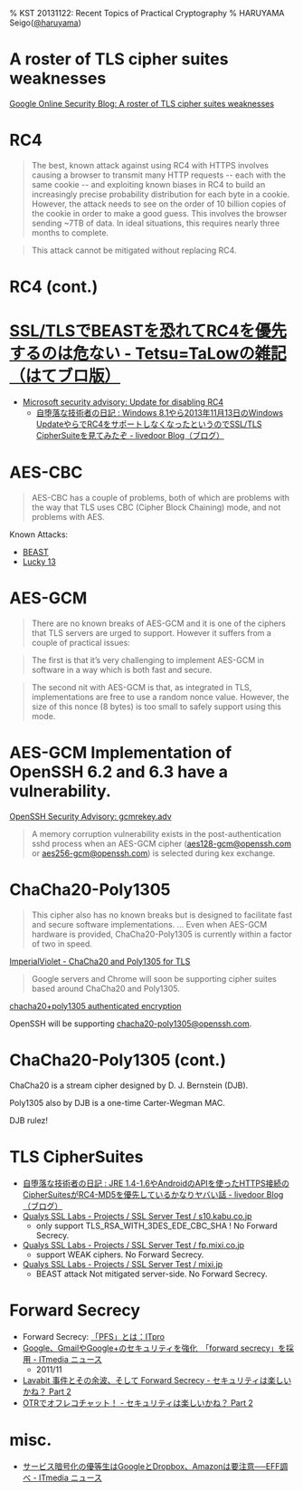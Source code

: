 % KST 20131122: Recent Topics of Practical Cryptography
% HARUYAMA Seigo([@haruyama](https://twitter.com/haruyama))

# A roster of TLS cipher suites weaknesses

[Google Online Security Blog: A roster of TLS cipher suites weaknesses](http://googleonlinesecurity.blogspot.jp/2013/11/a-roster-of-tls-cipher-suites-weaknesses.html)

# RC4

> The best, known attack against using RC4 with HTTPS involves causing a browser to transmit many HTTP requests -- each with the same cookie -- and exploiting known biases in RC4 to build an increasingly precise probability distribution for each byte in a cookie. However, the attack needs to see on the order of 10 billion copies of the cookie in order to make a good guess. This involves the browser sending ~7TB of data. In ideal situations, this requires nearly three months to complete.

> This attack cannot be mitigated without replacing RC4.

# RC4 (cont.)

# [SSL/TLSでBEASTを恐れてRC4を優先するのは危ない - Tetsu=TaLowの雑記（はてブロ版）](http://tetsutalow.hateblo.jp/entry/2013/04/02/053927)
* [Microsoft security advisory: Update for disabling RC4](http://support.microsoft.com/kb/2868725)
    * [自堕落な技術者の日記 : Windows 8.1やら2013年11月13日のWindows UpdateやらでRC4をサポートしなくなったというのでSSL/TLS CipherSuiteを見てみたぞ - livedoor Blog（ブログ）](http://blog.livedoor.jp/k_urushima/archives/1727733.html)

# AES-CBC

> AES-CBC has a couple of problems, both of which are problems with the way that TLS uses CBC (Cipher Block Chaining) mode, and not problems with AES.

Known Attacks:

* [BEAST](http://vnhacker.blogspot.jp/2011/09/beast.html)
* [Lucky 13](http://www.isg.rhul.ac.uk/tls/Lucky13.html)

# AES-GCM 

> There are no known breaks of AES-GCM and it is one of the ciphers that TLS servers are urged to support. However it suffers from a couple of practical issues:

> The first is that it’s very challenging to implement AES-GCM in software in a way which is both fast and secure.

> The second nit with AES-GCM is that, as integrated in TLS, implementations are free to use a random nonce value. However, the size of this nonce (8 bytes) is too small to safely support using this mode.

# AES-GCM Implementation of OpenSSH 6.2 and 6.3 have a vulnerability.

[OpenSSH Security Advisory: gcmrekey.adv](http://openssh.org/txt/gcmrekey.adv)

> A memory corruption vulnerability exists in the post-authentication sshd process when an AES-GCM cipher (aes128-gcm@openssh.com or aes256-gcm@openssh.com) is selected during kex exchange. 

# ChaCha20-Poly1305

> This cipher also has no known breaks but is designed to facilitate fast and secure software implementations. ... Even when AES-GCM hardware is provided, ChaCha20-Poly1305 is currently within a factor of two in speed.

[ImperialViolet - ChaCha20 and Poly1305 for TLS](https://www.imperialviolet.org/2013/10/07/chacha20.html)

>Google servers and Chrome will soon be supporting cipher suites based around ChaCha20 and Poly1305.

[chacha20+poly1305 authenticated encryption](https://lists.mindrot.org/pipermail/openssh-unix-dev/2013-November/031820.html)

OpenSSH will be supporting chacha20-poly1305@openssh.com.

# ChaCha20-Poly1305 (cont.)

ChaCha20 is a stream cipher designed by D. J. Bernstein (DJB).

Poly1305 also by DJB is a one-time Carter-Wegman MAC.

DJB rulez!

# TLS CipherSuites

* [自堕落な技術者の日記 : JRE 1.4-1.6やAndroidのAPIを使ったHTTPS接続のCipherSuitesがRC4-MD5を優先しているかなりヤバい話 - livedoor Blog（ブログ）](http://blog.livedoor.jp/k_urushima/archives/1727793.html)
* [Qualys SSL Labs - Projects / SSL Server Test / s10.kabu.co.jp](https://www.ssllabs.com/ssltest/analyze.html?d=s10.kabu.co.jp)
    * only support TLS_RSA_WITH_3DES_EDE_CBC_SHA ! No Forward Secrecy.
* [Qualys SSL Labs - Projects / SSL Server Test / fp.mixi.co.jp](https://www.ssllabs.com/ssltest/analyze.html?d=fp.mixi.co.jp)
    * support WEAK ciphers. No Forward Secrecy.
* [Qualys SSL Labs - Projects / SSL Server Test / mixi.jp](https://www.ssllabs.com/ssltest/analyze.html?d=mixi.jp)
    * BEAST attack Not mitigated server-side. No Forward Secrecy.

# Forward Secrecy

* Forward Secrecy: [「PFS」とは：ITpro](http://itpro.nikkeibp.co.jp/word/page/10004959/)
* [Google、GmailやGoogle+のセキュリティを強化　「forward secrecy」を採用 - ITmedia ニュース](http://www.itmedia.co.jp/news/articles/1111/24/news031.html)
    * 2011/11
* [Lavabit 事件とその余波、そして Forward Secrecy - セキュリティは楽しいかね？ Part 2](http://negi.hatenablog.com/entry/2013/11/05/093606)
* [OTRでオフレコチャット！ - セキュリティは楽しいかね？ Part 2](http://negi.hatenablog.com/entry/2013/11/09/103401)

# misc.

* [サービス暗号化の優等生はGoogleとDropbox、Amazonは要注意──EFF調べ - ITmedia ニュース](http://www.itmedia.co.jp/news/articles/1311/21/news093.html)
